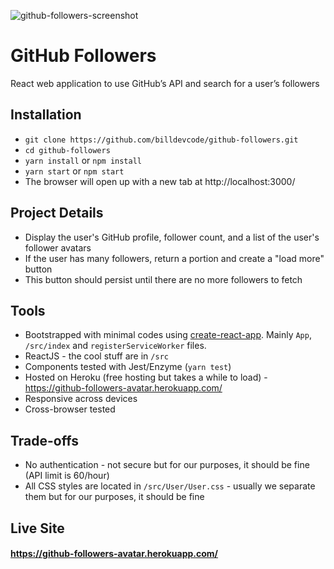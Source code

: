 ![github-followers-screenshot](./src/assets/github-followers-screenshot.png?raw=true)

# GitHub Followers

React web application to use GitHub’s API and search for a user’s followers

## Installation
- `git clone https://github.com/billdevcode/github-followers.git`
- `cd github-followers`
- `yarn install` or `npm install`
- `yarn start` or `npm start`
- The browser will open up with a new tab at http://localhost:3000/

## Project Details

- Display the user's GitHub profile, follower count, and a list of the user's follower avatars
- If the user has many followers, return a portion and create a "load more" button
- This button should persist until there are no more followers to fetch

## Tools

- Bootstrapped with minimal codes using <a href="https://github.com/facebookincubator/create-react-app" target="_blank">create-react-app</a>. Mainly `App`, `/src/index` and `registerServiceWorker` files.
- ReactJS - the cool stuff are in `/src`
- Components tested with Jest/Enzyme (`yarn test`)
- Hosted on Heroku (free hosting but takes a while to load) - <a href="https://github-followers-avatar.herokuapp.com/" target="_blank">https://github-followers-avatar.herokuapp.com/</a> 
- Responsive across devices
- Cross-browser tested

## Trade-offs

- No authentication - not secure but for our purposes, it should be fine (API limit is 60/hour)
- All CSS styles are located in `/src/User/User.css` - usually we separate them but for our purposes, it should be fine

## Live Site

#### <a href="https://github-followers-avatar.herokuapp.com/" target="_blank">https://github-followers-avatar.herokuapp.com/</a>
